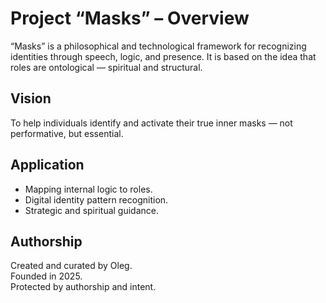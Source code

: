 # Project “Masks” – Overview

“Masks” is a philosophical and technological framework for recognizing identities through speech, logic, and presence. It is based on the idea that roles are ontological — spiritual and structural.

## Vision

To help individuals identify and activate their true inner masks — not performative, but essential.

## Application

- Mapping internal logic to roles.
- Digital identity pattern recognition.
- Strategic and spiritual guidance.

## Authorship

Created and curated by Oleg.  
Founded in 2025.  
Protected by authorship and intent.
